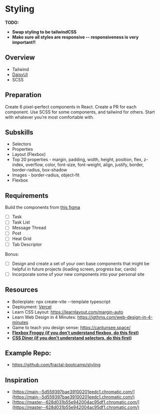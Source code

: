 # Styling

**TODO:**
- **Swap styling to be tailwindCSS**  
- **Make sure all styles are responsive -- responsiveness is very important!!**

## Overview

- Tailwind  
- [DaisyUI](https://daisyui.com/)  
- SCSS

## Preparation

Create 6 pixel-perfect components in React. Create a PR for each component. Use SCSS for some components, and tailwind for others. Start with whatever you’re most comfortable with.

## Subskills

- Selectors  
- Properties  
- Layout (Flexbox)  
- Top 20 properties - margin, padding, width, height, position, flex, z-index, overflow, color, font-size, font-weight, align, justify, border, border-radius, box-shadow  
- Images - border-radius, object-fit  
- Flexbox

## Requirements

Build the components from [this figma](https://www.figma.com/design/9x5JatG37qfMprBrHzEm8C/Week-One---Styling---Storybook-Components?node-id=0-1&t=I8jjLbC7lECsudmt-1)

- [ ] Task  
- [ ] Task List  
- [ ] Message Thread  
- [ ] Post  
- [ ] Heat Grid  
- [ ] Tab Descriptor

Bonus:

- [ ] Design and create a set of your own base components that might be helpful in future projects (loading screen, progress bar, cards)  
- [ ] Incorporate some of your new components into your personal site

## Resources

- Boilerplate: npx create-vite --template typescript  
- Deployment: [Vercel](https://vercel.com/)  
- Learn CSS Layout: https://learnlayout.com/margin-auto
- Learn Web Design in 4 Minutes: https://jgthms.com/web-design-in-4-minutes
- Game to teach you design sense: https://cantunsee.space/
- [**Flexbox Froggy (if you don’t understand flexbox, do this first)**](https://flexboxfroggy.com/)  
- [**CSS Diner (if you don’t understand selectors, do this first)**](https://flukeout.github.io/)


## Example Repo:
- https://github.com/fractal-bootcamp/styling

## Inspiration

- [https://main--5d559397bae39100201eedc1.chromatic.com/](https://main--5d559397bae39100201eedc1.chromatic.com/)  
- [https://master--628d031b55e942004ac95df1.chromatic.com/](https://master--628d031b55e942004ac95df1.chromatic.com/)
